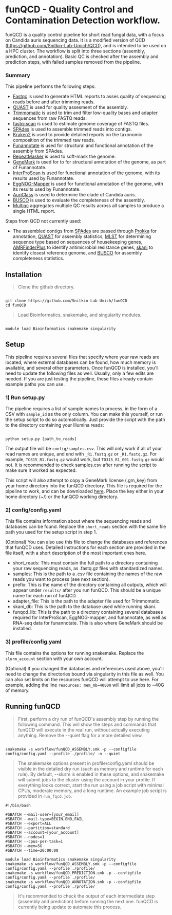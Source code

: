 # funQCD - Quality Control and Contamination Detection workflow.

funQCD is a quality control pipeline for short read fungal data, with a focus on Candida auris sequencing data. It is a modified version of QCD (https://github.com/Snitkin-Lab-Umich/QCD), and is intended to be used on a HPC cluster. The workflow is split into three sections (assembly, prediction, and annotation). Basic QC is checked after the assembly and prediction steps, with failed samples removed from the pipeline.

### Summary

This pipeline performs the following steps:

* [Fastqc](https://github.com/s-andrews/FastQC) is used to generate HTML reports to asses quality of sequencing reads before and after trimming reads.
* [QUAST](https://quast.sourceforge.net/) is used for quality assesment of the assembly.
* [Trimmomatic](https://github.com/usadellab/Trimmomatic) is used to trim and filter low-quality bases and adapter sequences from raw FASTQ reads.
* [fastq-scan](https://github.com/rpetit3/fastq-scan) is used to estimate genome coverage of FASTQ files.
* [SPAdes](https://github.com/ablab/spades) is used to assemble trimmed reads into contigs.
* [Kraken2](https://github.com/DerrickWood/kraken2) is used to provide detailed reports on the taxonomic composition of the trimmed raw reads.
* [Funannotate](https://github.com/nextgenusfs/funannotate) is used for structural and functional annotation of the assembly from SPAdes.
* [RepeatMasker](https://github.com/Dfam-consortium/RepeatMasker) is used to soft-mask the genome.
* [GeneMark](https://exon.gatech.edu/) is used for to for structural annotation of the genome, as part of Funannotate.
* [InterProScan](https://github.com/ebi-pf-team/interproscan) is used for functional annotation of the genome, with its results used by Funannotate.
* [EggNOG-Mapper](https://github.com/eggnogdb/eggnog-mapper) is used for functional annotation of the genome, with its results used by Funannotate.
* [AuriClass](https://github.com/RIVM-bioinformatics/auriclass) is used to determine the clade of Candida auris.
* [BUSCO](https://busco.ezlab.org/) is used to evaluate the completeness of the assembly.
* [Multiqc](https://github.com/MultiQC/MultiQC) aggregates multiple QC results across all samples to produce a single HTML report.


Steps from QCD not currently used:

* The assembled contigs from [SPAdes](https://github.com/ablab/spades) are passed through [Prokka](https://github.com/tseemann/prokka) for annotation, [QUAST](https://quast.sourceforge.net/) for assembly statistics, [MLST](https://github.com/tseemann/mlst) for determining sequence type based on sequences of housekeeping genes, [AMRFinderPlus](https://github.com/ncbi/amr) to identify antimicrobial resistance genes, [skani](https://github.com/bluenote-1577/skani) to identify closest reference genome, and [BUSCO](https://busco.ezlab.org/) for assembly completeness statistics.


## Installation 


> Clone the github directory. 

```

git clone https://github.com/Snitkin-Lab-Umich/funQCD
cd funQCD

```

> Load Bioinformatics, snakemake, and singularity modules.

```

module load Bioinformatics snakemake singularity

```


## Setup

This pipeline requires several files that specify where your raw reads are located, where external databases can be found, how much memory is available, and several other parameters. Once funQCD is installed, you'll need to update the following files as well. Usually, only a few edits are needed. If you are just testing the pipeline, these files already contain example paths you can use.

### 1) Run setup.py

The pipeline requires a list of sample names to process, in the form of a CSV with `sample_id` as the only column. You can make this yourself, or run the setup script to do so automatically. Just provide the script with the path to the directory containing your Illumina reads:

```

python setup.py [path_to_reads]

```
The output file will be `config/samples.csv`. This will only work if all of your read names are unique, and end with `_R1.fastq.gz` or `_R1.fastq.gz`. For example, `TO315_R1.fastq.gz` would work, but `TO315_R1_001.fastq.gz` would not. It is recommended to check samples.csv after running the script to make sure it worked as expected.

This script will also attempt to copy a GeneMark license (.gm_key) from your home directory into the funQCD directory. This file is required for the pipeline to work, and can be downloaded [here](https://genemark.bme.gatech.edu/license_download.cgi). Place the key either in your home directory (~/) or the funQCD working directory.

### 2) config/config.yaml

This file contains information about where the sequencing reads and databases can be found. Replace the `short_reads` section with the same file path you used for the setup script in step 1.

(Optional) You can also use this file to change the databases and references that funQCD uses. Detailed instructions for each section are provided in the file itself, with a short description of the most important ones here.

* short_reads: This must contain the full path to a directory containing your raw sequencing reads, as .fastq.gz files with standardized names.
* samples: This is the path to a .csv file containing the names of the raw reads you want to process (see next section).
* prefix: This is the name of the directory containing all outputs, which will appear under `results/` after you run funQCD. This should be a unique name for each run of funQCD.
* adapter_file: This is the path to the adapter file used for Trimmomatic.
* skani_db: This is the path to the database used while running skani.
* funqcd_lib: This is the path to a directory containing several databases required for InterProScan, EggNOG-mapper, and funannotate, as well as RNA-seq data for funannotate. This is also where GeneMark should be installed.


### 3) profile/config.yaml

This file contains the options for running snakemake. Replace the `slurm_account` section with your own account. 

(Optional) If you changed the databases and references used above, you'll need to change the directories bound via singularity in this file as well. You can also set limits on the resources funQCD will attempt to use here. For example, adding the line `resources: mem_mb=40000` will limit all jobs to ~40G of memory.


## Running funQCD

> First, perform a dry run of funQCD's assembly step by running the following command. This will show the steps and commands that funQCD will execute in the real run, without actually executing anything. Remove the --quiet flag for a more detailed view.

```

snakemake -s workflow/funQCD_ASSEMBLY.smk -p --configfile config/config.yaml --profile ./profile/ -n --quiet

```

> The snakemake options present in profile/config.yaml should be visible in the detailed dry run (such as memory and runtime for each rule). By default, --slurm is enabled in these options, and snakemake will submit jobs to the cluster using the account in your profile. If everything looks correct, start the run using a job script with minimal CPUs, moderate memory, and a long runtime. An example job script is provided in `run_fqcd.job`.

```
#!/bin/bash

#SBATCH --mail-user=[your_email]
#SBATCH --mail-type=BEGIN,END,FAIL
#SBATCH --export=ALL
#SBATCH --partition=standard
#SBATCH --account=[your_account]
#SBATCH --nodes=1
#SBATCH --cpus-per-task=1
#SBATCH --mem=5G
#SBATCH --time=20:00:00

module load Bioinformatics snakemake singularity
snakemake -s workflow/funQCD_ASSEMBLY.smk -p --configfile config/config.yaml --profile ./profile/
snakemake -s workflow/funQCD_PREDICTION.smk -p --configfile config/config.yaml --profile ./profile/
snakemake -s workflow/funQCD_ANNOTATION.smk -p --configfile config/config.yaml --profile ./profile/

```

> It's recommended to check the output of each intermediate step (assembly and prediction) before running the next one. funQCD is currently being update to automate this process. 
